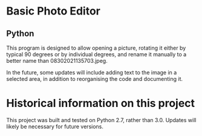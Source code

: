 # Basic Photo Editor
## Python
This program is designed to allow opening a picture, rotating it either by typical 
90 degrees or by individual degrees, and rename it manually to a better name than 
08302021135703.jpeg.

In the future, some updates will include adding text to the image in a selected area,
in addition to reorganising the code and documenting it.

# Historical information on this project

This project was built and tested on Python 2.7, rather than 3.0. Updates will likely be necessary for future versions.
